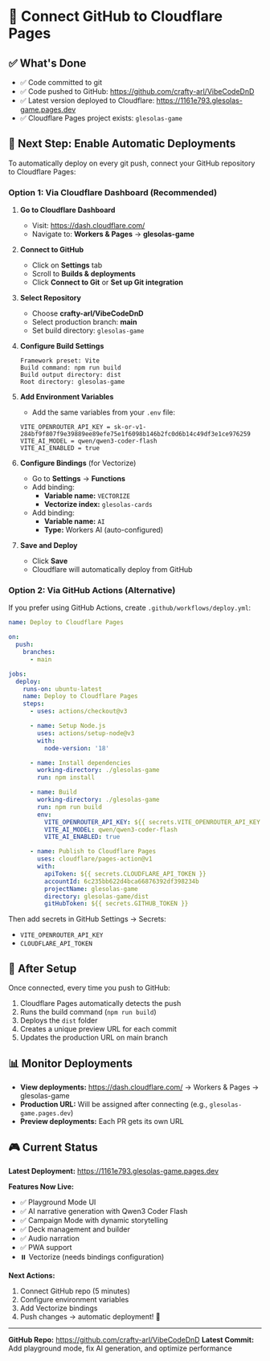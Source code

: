 # 🔗 Connect GitHub to Cloudflare Pages

## ✅ What's Done

- ✅ Code committed to git
- ✅ Code pushed to GitHub: https://github.com/crafty-arl/VibeCodeDnD
- ✅ Latest version deployed to Cloudflare: https://1161e793.glesolas-game.pages.dev
- ✅ Cloudflare Pages project exists: `glesolas-game`

## 🎯 Next Step: Enable Automatic Deployments

To automatically deploy on every git push, connect your GitHub repository to Cloudflare Pages:

### Option 1: Via Cloudflare Dashboard (Recommended)

1. **Go to Cloudflare Dashboard**
   - Visit: https://dash.cloudflare.com/
   - Navigate to: **Workers & Pages** → **glesolas-game**

2. **Connect to GitHub**
   - Click on **Settings** tab
   - Scroll to **Builds & deployments**
   - Click **Connect to Git** or **Set up Git integration**

3. **Select Repository**
   - Choose **crafty-arl/VibeCodeDnD**
   - Select production branch: **main**
   - Set build directory: `glesolas-game`

4. **Configure Build Settings**
   ```
   Framework preset: Vite
   Build command: npm run build
   Build output directory: dist
   Root directory: glesolas-game
   ```

5. **Add Environment Variables**
   - Add the same variables from your `.env` file:
   ```
   VITE_OPENROUTER_API_KEY = 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
   VITE_AI_MODEL = qwen/qwen3-coder-flash
   VITE_AI_ENABLED = true
   ```

6. **Configure Bindings** (for Vectorize)
   - Go to **Settings** → **Functions**
   - Add binding:
     - **Variable name:** `VECTORIZE`
     - **Vectorize index:** `glesolas-cards`
   - Add binding:
     - **Variable name:** `AI`
     - **Type:** Workers AI (auto-configured)

7. **Save and Deploy**
   - Click **Save**
   - Cloudflare will automatically deploy from GitHub

### Option 2: Via GitHub Actions (Alternative)

If you prefer using GitHub Actions, create `.github/workflows/deploy.yml`:

```yaml
name: Deploy to Cloudflare Pages

on:
  push:
    branches:
      - main

jobs:
  deploy:
    runs-on: ubuntu-latest
    name: Deploy to Cloudflare Pages
    steps:
      - uses: actions/checkout@v3

      - name: Setup Node.js
        uses: actions/setup-node@v3
        with:
          node-version: '18'

      - name: Install dependencies
        working-directory: ./glesolas-game
        run: npm install

      - name: Build
        working-directory: ./glesolas-game
        run: npm run build
        env:
          VITE_OPENROUTER_API_KEY: ${{ secrets.VITE_OPENROUTER_API_KEY }}
          VITE_AI_MODEL: qwen/qwen3-coder-flash
          VITE_AI_ENABLED: true

      - name: Publish to Cloudflare Pages
        uses: cloudflare/pages-action@v1
        with:
          apiToken: ${{ secrets.CLOUDFLARE_API_TOKEN }}
          accountId: 6c235bb622d4bca66876392df398234b
          projectName: glesolas-game
          directory: glesolas-game/dist
          gitHubToken: ${{ secrets.GITHUB_TOKEN }}
```

Then add secrets in GitHub Settings → Secrets:
- `VITE_OPENROUTER_API_KEY`
- `CLOUDFLARE_API_TOKEN`

## 🚀 After Setup

Once connected, every time you push to GitHub:

1. Cloudflare Pages automatically detects the push
2. Runs the build command (`npm run build`)
3. Deploys the `dist` folder
4. Creates a unique preview URL for each commit
5. Updates the production URL on main branch

## 📊 Monitor Deployments

- **View deployments:** https://dash.cloudflare.com/ → Workers & Pages → glesolas-game
- **Production URL:** Will be assigned after connecting (e.g., `glesolas-game.pages.dev`)
- **Preview deployments:** Each PR gets its own URL

## 🎮 Current Status

**Latest Deployment:** https://1161e793.glesolas-game.pages.dev

**Features Now Live:**
- ✅ Playground Mode UI
- ✅ AI narrative generation with Qwen3 Coder Flash
- ✅ Campaign Mode with dynamic storytelling
- ✅ Deck management and builder
- ✅ Audio narration
- ✅ PWA support
- ⏸️ Vectorize (needs bindings configuration)

**Next Actions:**
1. Connect GitHub repo (5 minutes)
2. Configure environment variables
3. Add Vectorize bindings
4. Push changes → automatic deployment! 🎉

---

**GitHub Repo:** https://github.com/crafty-arl/VibeCodeDnD
**Latest Commit:** Add playground mode, fix AI generation, and optimize performance

